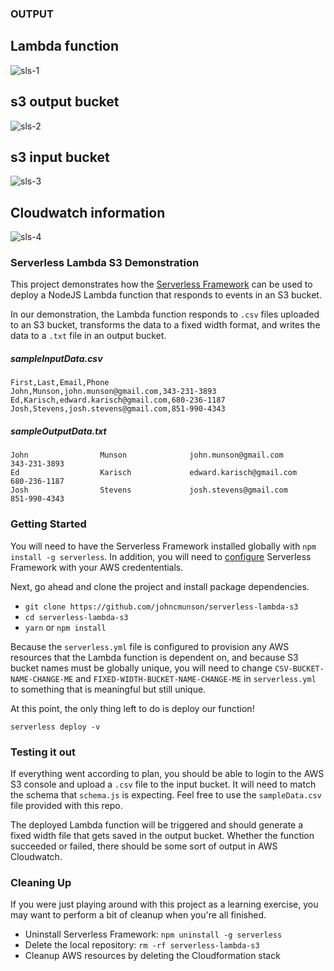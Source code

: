 ### OUTPUT

## Lambda function
![sls-1](https://github.com/user-attachments/assets/da50b131-2550-4b25-a099-4af5e0144a1c)

## s3 output bucket
![sls-2](https://github.com/user-attachments/assets/945b0138-68c1-4120-8255-a405d2ccfbfd)

## s3 input bucket
![sls-3](https://github.com/user-attachments/assets/b6aeb1ae-cddc-4700-93e2-8d3bb16873e3)

## Cloudwatch information
![sls-4](https://github.com/user-attachments/assets/7768a4b7-f8a3-40ec-9838-1cf084653bb0)



### Serverless Lambda S3 Demonstration

This project demonstrates how the [Serverless Framework](https://serverless.com/) can be used to deploy a NodeJS Lambda function that responds to events in an S3 bucket.

In our demonstration, the Lambda function responds to `.csv` files uploaded to an S3 bucket, transforms the data to a fixed width format, and writes the data to a `.txt` file in an output bucket.

##### sampleInputData.csv

```
First,Last,Email,Phone
John,Munson,john.munson@gmail.com,343-231-3893
Ed,Karisch,edward.karisch@gmail.com,680-236-1187
Josh,Stevens,josh.stevens@gmail.com,851-990-4343
```

##### sampleOutputData.txt

```
John                Munson              john.munson@gmail.com                             343-231-3893
Ed                  Karisch             edward.karisch@gmail.com                          680-236-1187
Josh                Stevens             josh.stevens@gmail.com                            851-990-4343
```

### Getting Started

You will need to have the Serverless Framework installed globally with `npm install -g serverless`. In addition, you will need to [configure](https://serverless.com/framework/docs/providers/aws/guide/credentials/) Serverless Framework with your AWS credententials.

Next, go ahead and clone the project and install package dependencies.

- `git clone https://github.com/johncmunson/serverless-lambda-s3`
- `cd serverless-lambda-s3`
- `yarn` or `npm install`

Because the `serverless.yml` file is configured to provision any AWS resources that the Lambda function is dependent on, and because S3 bucket names must be globally unique, you will need to change `CSV-BUCKET-NAME-CHANGE-ME` and `FIXED-WIDTH-BUCKET-NAME-CHANGE-ME` in `serverless.yml` to something that is meaningful but still unique.

At this point, the only thing left to do is deploy our function!

`serverless deploy -v`

### Testing it out

If everything went according to plan, you should be able to login to the AWS S3 console and upload a `.csv` file to the input bucket. It will need to match the schema that `schema.js` is expecting. Feel free to use the `sampleData.csv` file provided with this repo.

The deployed Lambda function will be triggered and should generate a fixed width file that gets saved in the output bucket. Whether the function succeeded or failed, there should be some sort of output in AWS Cloudwatch.

### Cleaning Up

If you were just playing around with this project as a learning exercise, you may want to perform a bit of cleanup when you're all finished.

- Uninstall Serverless Framework: `npm uninstall -g serverless`
- Delete the local repository: `rm -rf serverless-lambda-s3`
- Cleanup AWS resources by deleting the Cloudformation stack
